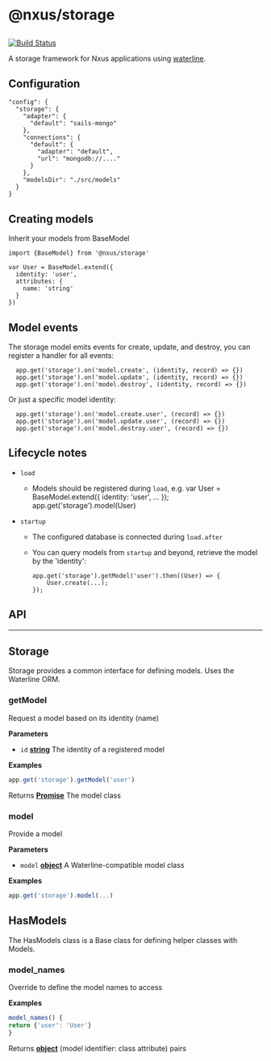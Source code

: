 # @nxus/storage

## 

[![Build Status](https://travis-ci.org/nxus/storage.svg?branch=master)](https://travis-ci.org/nxus/storage)

A storage framework for Nxus applications using [waterline](https://github.com/balderdashy/waterline).

## Configuration

    "config": {
      "storage": {
        "adapter": {
          "default": "sails-mongo"
        },
        "connections": {
          "default": {
            "adapter": "default",
            "url": "mongodb://...."
          }
        },
        "modelsDir": "./src/models"
      }
    }

## Creating models

Inherit your models from BaseModel

    import {BaseModel} from '@nxus/storage'

    var User = BaseModel.extend({
      identity: 'user',
      attributes: {
        name: 'string'
      }
    })

## Model events

The storage model emits events for create, update, and destroy, you can register a handler for all events:

      app.get('storage').on('model.create', (identity, record) => {})
      app.get('storage').on('model.update', (identity, record) => {})
      app.get('storage').on('model.destroy', (identity, record) => {})

Or just a specific model identity:

      app.get('storage').on('model.create.user', (record) => {})
      app.get('storage').on('model.update.user', (record) => {})
      app.get('storage').on('model.destroy.user', (record) => {})

## Lifecycle notes

-   `load`
    -   Models should be registered during `load`, e.g.
            var User = BaseModel.extend({
              identity: 'user',
              ...
            });
            app.get('storage').model(User)
-   `startup`

    -   The configured database is connected during `load.after`
    -   You can query models from `startup` and beyond, retrieve the model by the 'identity':

            app.get('storage').getModel('user').then((User) => {
                User.create(...);
            });

## API

* * *

## Storage

Storage provides a common interface for defining models.  Uses the Waterline ORM.

### getModel

Request a model based on its identity (name)

**Parameters**

-   `id` **[string](https://developer.mozilla.org/en-US/docs/Web/JavaScript/Reference/Global_Objects/String)** The identity of a registered model

**Examples**

```javascript
app.get('storage').getModel('user')
```

Returns **[Promise](https://developer.mozilla.org/en-US/docs/Web/JavaScript/Reference/Global_Objects/Promise)** The model class

### model

Provide a model

**Parameters**

-   `model` **[object](https://developer.mozilla.org/en-US/docs/Web/JavaScript/Reference/Global_Objects/Object)** A Waterline-compatible model class

**Examples**

```javascript
app.get('storage').model(...)
```

## HasModels

The HasModels class is a Base class for defining helper classes with Models.

### model\_names

Override to define the model names to access

**Examples**

```javascript
model_names() { 
return {'user': 'User'}
}
```

Returns **[object](https://developer.mozilla.org/en-US/docs/Web/JavaScript/Reference/Global_Objects/Object)** (model identifier: class attribute) pairs
